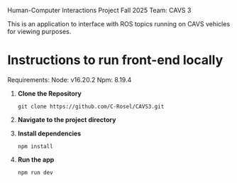 Human-Computer Interactions Project Fall 2025 Team: CAVS 3

This is an application to interface with ROS topics running on CAVS vehicles for viewing purposes.

# Instructions to run front-end locally

Requirements:
Node: v16.20.2
Npm: 8.19.4

1. **Clone the Repository**
   ```
   git clone https://github.com/C-Rosel/CAVS3.git
   ```

2. **Navigate to the project directory**

3. **Install dependencies**
   ```
   npm install
   ```

3. **Run the app**
   ```
   npm run dev
   ```